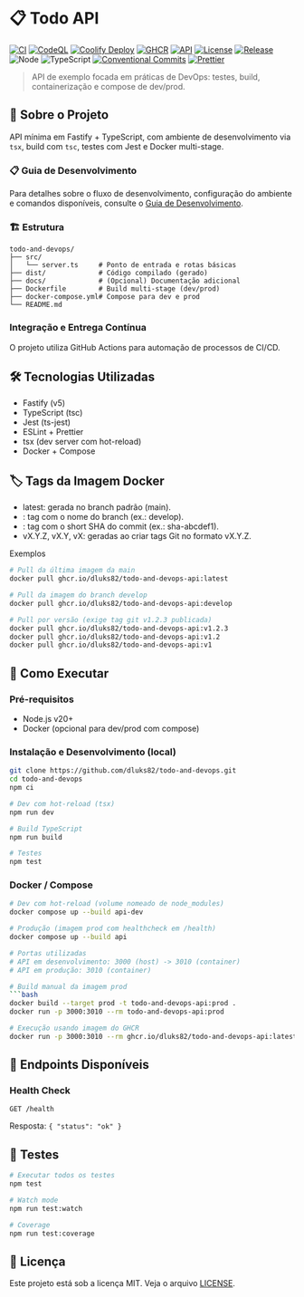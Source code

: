 # 📋 Todo API

[![CI](https://github.com/dluks82/todo-and-devops/actions/workflows/ci.yml/badge.svg?branch=main)](https://github.com/dluks82/todo-and-devops/actions/workflows/ci.yml)
[![CodeQL](https://github.com/dluks82/todo-and-devops/actions/workflows/codeql.yml/badge.svg?branch=main)](https://github.com/dluks82/todo-and-devops/actions/workflows/codeql.yml)
[![Coolify Deploy](https://github.com/dluks82/todo-and-devops/actions/workflows/coolify-deploy.yml/badge.svg?branch=main)](https://github.com/dluks82/todo-and-devops/actions/workflows/coolify-deploy.yml)
[![GHCR](https://img.shields.io/badge/ghcr.io%2Fdluks82%2Ftodo--and--devops--api-available-blue?logo=github)](https://github.com/dluks82?tab=packages&repo_name=todo-and-devops)
[![API](https://img.shields.io/website?url=https%3A%2F%2Fapi-todoanddevops.11051982.xyz%2Fhealth&label=API&up_message=online&down_message=offline)](https://api-todoanddevops.11051982.xyz/health)
[![License](https://img.shields.io/github/license/dluks82/todo-and-devops)](LICENSE)
[![Release](https://img.shields.io/github/v/tag/dluks82/todo-and-devops?label=release&sort=semver)](https://github.com/dluks82/todo-and-devops/tags)
![Node](https://img.shields.io/badge/node-20%2B-339933?logo=node.js&logoColor=white)
![TypeScript](https://img.shields.io/badge/TypeScript-5.x-3178C6?logo=typescript&logoColor=white)
[![Conventional Commits](https://img.shields.io/badge/Conventional%20Commits-1.0.0-orange.svg)](https://conventionalcommits.org)
[![Prettier](https://img.shields.io/badge/code%20style-prettier-ff69b4.svg)](https://prettier.io)

> API de exemplo focada em práticas de DevOps: testes, build, containerização e compose de dev/prod.

## 🚀 Sobre o Projeto

API mínima em Fastify + TypeScript, com ambiente de desenvolvimento via `tsx`, build com `tsc`, testes com Jest e Docker multi-stage.

### 📋 Guia de Desenvolvimento

Para detalhes sobre o fluxo de desenvolvimento, configuração do ambiente e comandos disponíveis, consulte o [Guia de Desenvolvimento](docs/DESENVOLVIMENTO.md).

### 🏗️ Estrutura

```code
todo-and-devops/
├── src/
│   └── server.ts     # Ponto de entrada e rotas básicas
├── dist/             # Código compilado (gerado)
├── docs/             # (Opcional) Documentação adicional
├── Dockerfile        # Build multi-stage (dev/prod)
├── docker-compose.yml# Compose para dev e prod
└── README.md
```

### Integração e Entrega Contínua

O projeto utiliza GitHub Actions para automação de processos de CI/CD.

## 🛠️ Tecnologias Utilizadas

- Fastify (v5)
- TypeScript (tsc)
- Jest (ts-jest)
- ESLint + Prettier
- tsx (dev server com hot-reload)
- Docker + Compose

## 🏷️ Tags da Imagem Docker

- latest: gerada no branch padrão (main).
- <branch>: tag com o nome do branch (ex.: develop).
- <sha>: tag com o short SHA do commit (ex.: sha-abcdef1).
- vX.Y.Z, vX.Y, vX: geradas ao criar tags Git no formato vX.Y.Z.

Exemplos

```bash
# Pull da última imagem da main
docker pull ghcr.io/dluks82/todo-and-devops-api:latest

# Pull da imagem do branch develop
docker pull ghcr.io/dluks82/todo-and-devops-api:develop

# Pull por versão (exige tag git v1.2.3 publicada)
docker pull ghcr.io/dluks82/todo-and-devops-api:v1.2.3
docker pull ghcr.io/dluks82/todo-and-devops-api:v1.2
docker pull ghcr.io/dluks82/todo-and-devops-api:v1
```

## 🚀 Como Executar

### Pré-requisitos

- Node.js v20+
- Docker (opcional para dev/prod com compose)

### Instalação e Desenvolvimento (local)

```bash
git clone https://github.com/dluks82/todo-and-devops.git
cd todo-and-devops
npm ci

# Dev com hot-reload (tsx)
npm run dev

# Build TypeScript
npm run build

# Testes
npm test
```

### Docker / Compose

````bash
# Dev com hot-reload (volume nomeado de node_modules)
docker compose up --build api-dev

# Produção (imagem prod com healthcheck em /health)
docker compose up --build api

# Portas utilizadas
# API em desenvolvimento: 3000 (host) -> 3010 (container)
# API em produção: 3010 (container)

# Build manual da imagem prod
```bash
docker build --target prod -t todo-and-devops-api:prod .
docker run -p 3000:3010 --rm todo-and-devops-api:prod

# Execução usando imagem do GHCR
docker run -p 3000:3010 --rm ghcr.io/dluks82/todo-and-devops-api:latest
````

## 🔗 Endpoints Disponíveis

### Health Check

```http
GET /health
```

Resposta: `{ "status": "ok" }`

## 🧪 Testes

```bash
# Executar todos os testes
npm test

# Watch mode
npm run test:watch

# Coverage
npm run test:coverage
```

<!-- Sem documentação adicional no momento -->

## 📄 Licença

Este projeto está sob a licença MIT. Veja o arquivo [LICENSE](LICENSE).
